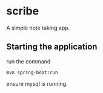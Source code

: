 # scribe

A simple note taking app.

## Starting the application
run the command

    mvn spring-boot:run

ensure mysql is running.
